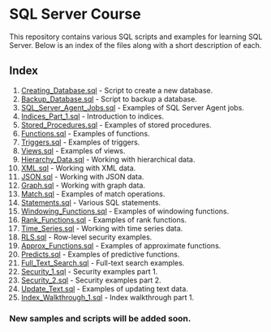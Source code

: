 # SQL Server Course

This repository contains various SQL scripts and examples for learning SQL Server. Below is an index of the files along with a short description of each.

## Index

1. [Creating_Database.sql](01.%20Creating_Database.sql) - Script to create a new database.
2. [Backup_Database.sql](02.%20Backup_Database.sql) - Script to backup a database.
3. [SQL_Server_Agent_Jobs.sql](03.%20SQL_Server_Agent_Jobs.sql) - Examples of SQL Server Agent jobs.
4. [Indices_Part_1.sql](04.%20Indices_Part_1.sql) - Introduction to indices.
5. [Stored_Procedures.sql](05.%20Stored_Procedures.sql) - Examples of stored procedures.
6. [Functions.sql](06.%20Functions.sql) - Examples of functions.
7. [Triggers.sql](07.%20Triggers.sql) - Examples of triggers.
8. [Views.sql](08.%20Views.sql) - Examples of views.
9. [Hierarchy_Data.sql](09.%20Hierarchy_Data.sql) - Working with hierarchical data.
10. [XML.sql](10.%20XML.sql) - Working with XML data.
11. [JSON.sql](11.%20JSON.sql) - Working with JSON data.
12. [Graph.sql](12.%20Graph.sql) - Working with graph data.
13. [Match.sql](13.%20Match.sql) - Examples of match operations.
14. [Statements.sql](14.%20Statements.sql) - Various SQL statements.
15. [Windowing_Functions.sql](15.%20Windowing_Functions.sql) - Examples of windowing functions.
16. [Rank_Functions.sql](16.%20Rank_Functions.sql) - Examples of rank functions.
17. [Time_Series.sql](17.%20Time_Series.sql) - Working with time series data.
18. [RLS.sql](18.%20RLS.sql) - Row-level security examples.
19. [Approx_Functions.sql](19.%20Approx_Functions.sql) - Examples of approximate functions.
20. [Predicts.sql](20.%20Predicts.sql) - Examples of predictive functions.
21. [Full_Text_Search.sql](21.%20Full_Text_Search.sql) - Full-text search examples.
22. [Security_1.sql](22.%20Security_1.sql) - Security examples part 1.
23. [Security_2.sql](23.%20Security_2.sql) - Security examples part 2.
24. [Update_Text.sql](24.%20Update_Text.sql) - Examples of updating text data.
25. [Index_Walkthrough_1.sql](25.%20Index_Walkthrough_1.sql) - Index walkthrough part 1.

### New samples and scripts will be added soon.